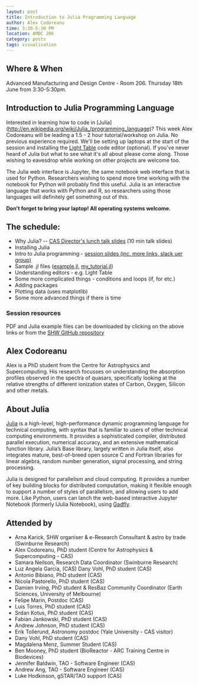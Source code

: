 ```yaml
---
layout: post
title: Introduction to Julia Programming Language
author: Alex Codoreanu
time: 3:30-5:30 PM
location: AMDC 206
category: posts
tags: visualisation
---
```


## Where & When

Advanced Manufacturing and Design Centre - Room 206. Thursday 18th June from 3:30-5:30pm.

## Introduction to Julia Programming Language

Interested in learning how to code in [Julia](http://en.wikipedia.org/wiki/Julia_(programming_language)? This week Alex Codoreanu will be leading a 1.5 - 2 hour tutorial/workshop on Julia. No previous experience required. We'll be setting up laptops at the start of the session and installing the [Light Table](http://lighttable.com) code editor (optional). If you've never heard of Julia but what to see what it's all about please come along.  Those wishing to eavesdrop while working on other projects are welcome too.

The Julia web interface is Jupyter, the same notebook web interface that is used for Python. Researchers wishing to spend more time working with the notebook for Python will probably find this useful. Julia is an interactive language that works with Python and R, so researchers using those languages will definitely get something out of this.

**Don't forget to bring your laptop! All operating systems welcome.**

## The schedule:

* Why Julia? -- <a href="http://thehackerwithin.github.io/swinburne/posts/julia/why_julia.pdf">CAS Director's lunch talk slides</a> (10 min talk slides)
* Installing Julia
* Intro to Julia programming - <a href="http://thehackerwithin.github.io/swinburne/posts/julia_introduction_seminar.pdf">session slides (inc. more links, slack uer group)</a>
* Sample .jl files (<a href="http://thehackerwithin.github.io/swinburne/posts/julia/example.jl">example.jl</a>, <a href="http://thehackerwithin.github.io/swinburne/posts/julia/example.jl">my_tutorial.jl</a>)
* Understanding editors - e.g. Light Table
* Some more complicated things - conditions and loops (if, for etc.)
* Adding packages
* Plotting data (uses matplotlib)
* Some more advanced things if there is time

### Session resources

PDF and Julia example files can be downloaded by clicking on the above links or from the [SHW GitHub repository](https://github.com/thehackerwithin/swinburne)

## Alex Codoreanu

Alex is a PhD student from the Centre for Astrophysics and Supercomputing. His research focusses on understanding the absorption profiles observed in the spectra of quasars, specifically looking at the relative strengths of different ionization states of Carbon, Oxygen, Silicon and other metals.

## About Julia

[Julia](http://julialang.org) is a high-level, high-performance dynamic programming language for technical computing, with syntax that is familiar to users of other technical computing environments. It provides a sophisticated compiler, distributed parallel execution, numerical accuracy, and an extensive mathematical function library. Julia’s Base library, largely written in Julia itself, also integrates mature, best-of-breed open source C and Fortran libraries for linear algebra, random number generation, signal processing, and string processing.

Julia is designed for parallelism and cloud computing. It provides a number of key building blocks for distributed computation, making it flexible enough to support a number of styles of parallelism, and allowing users to add more. Like Python, users can lanch the web-based interactive Jupyter Notebook (formerly IJulia Notebook), using [Gadfly](https://github.com/dcjones/Gadfly.jl). 


## Attended by

* Arna Karick, SHW organiser & e-Research Consultant & astro by trade (Swinburne Research)
* Alex Codoreanu, PhD student (Centre for Astrophysics & Supercomputing - CAS)
* Samara Neilson, Research Data Coordinator (Swinburne Research)
* Luz Angela Garcia, (CAS) Dany Vohl, PhD student (CAS)
* Antonio Bibiano, PhD student (CAS)
* Nicola Pastorello, PhD student (CAS)
* Damien Irving, PhD student & ResBaz Community Coordinator (Earth Sciences, University of Melbourne)
* Felipe Marin, Postdoc (CAS)
* Luis Torres, PhD student (CAS)
* Srdan Kotus, PhD student (CAS)
* Fabian Jankowski, PhD student (CAS)
* Andrew Johnson, PhD student (CAS)
* Erik Tollerund, Astronomy postdoc (Yale University - CAS visitor)
* Dany Vohl, PhD student (CAS) 
* Magdalena Menz, Summer Student (CAS)
* Ben Mooney, PhD student (BioReactor - ARC Training Centre in Biodevices)
* Jennifer Baldwin, TAO - Software Engineer (CAS) 
* Andrew Ang, TAO - Software Engineer (CAS) 
* Luke Hodkinson, gSTAR/TAO support (CAS) 
